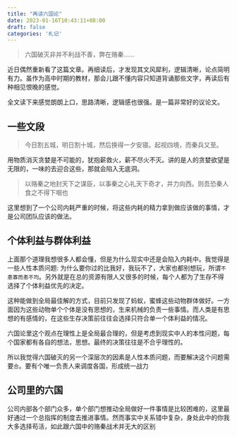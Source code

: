 ```yaml
---
title: "再读六国论"
date: 2023-01-16T10:43:11+08:00
draft: false
categories: '札记'
---
```


> 六国破灭非并不利战不善，弊在赂秦……

近日偶然重新看了这篇文章。再细读后，才发现其文风犀利，逻辑清晰，论点简明有力。虽作为高中时期的教材，那会儿跟不懂内容只知道背诵那些文字，再读后有种相见恨晚的感觉。

全文读下来感觉朗朗上口，思路清晰，逻辑感也很强。是一篇非常好的议论文。

## 一些文段

> 今日割五城，明日割十城，然后换得一夕安寝。起视四境，而秦兵又至。

用物质消灭贪婪是不可能的，犹抱薪救火，薪不尽火不灭。讲的是人的贪婪欲望是无限的，一味的去迎合这些，那就会陷入无底洞。

> 以赂秦之地封天下之谋臣，以事秦之心礼天下奇才，并力向西。则吾恐秦人食之不得下咽也

这里想到了一个公司内耗严重的时候，将这些内耗的精力拿到做应该做的事情，才是公司团队应该的做法。

## 个体利益与群体利益

上面那个道理我想很多人都会懂，但是为什么现实中还是会陷入内耗中。我觉得是一些人性本质问题: 为什么要你过的比我好，我玩不了，大家也都别想玩，所谓`不患寡而患不均`。另外就是在总的资源有限人又很多的时候，每个人都为了生存不得选择了个体利益优先的决定。

这种能做到全局最佳解的方式，目前只发现了蚂蚁，蜜蜂这些动物群体做好。一方面因为这些动物单个个体是没有思想的，生来机械的负责一些事情。而人类是有思想的有感情的，在这些生存决策前往往会选择只符合单一个体利益的情况。

六国论里这个观点在理性上是全局最合理的，但是考虑到现实中人的本性问题，每个国家都有各自的想法，思想。最终的决策往往是不合乎理性的。

所以我觉得六国破灭的另一个深层次的因素是人性本质问题，而要解决这个问题需要`合`。要有个唯一负责人来调度各国，形成统一战力

## 公司里的六国

公司内部各个部门众多，单个部门想推动全局做好一件事情是比较困难的，这里最好通过一个总指挥的制度去推进事情。然而事实中关系错中复杂，身处此中的你我大多选择苟活，如此跟六国中的赂秦战术并无大的区别